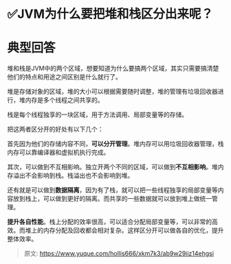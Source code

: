 # ✅JVM为什么要把堆和栈区分出来呢？

# 典型回答


堆和栈是JVM中的两个区域，想要知道为什么要搞两个区域，其实只需要搞清楚他们的特点和用途之间区别是什么就行了。



堆是存储对象的区域，堆的大小可以根据需要随时调整，堆的管理有垃圾回收器进行，堆内存是多个线程之间共享的。



栈是每个线程独享的一块区域，用于方法调用、局部变量等的存储。



把这两者区分开的好处有以下几个：



首先因为他们的存储内容不同，**可以分开管理**。堆内存可以用垃圾回收器管理，栈内存可以靠编译器和虚拟机执行完成。



其次，可以做到不互相影响。独立开两个不同的区域，可以做到**不互相影响**。堆内存溢出不会影响到栈。栈溢出也不会影响到堆。



还有就是可以做到**数据隔离**，因为有了栈，就可以把一些线程独享的局部变量等内容放到栈上，可以做到更好的隔离。而共享的一些数据就可以放到堆上做统一管理。



**提升各自性能**。栈上分配的效率很高，可以适合分配局部变量等，可以非常的高效。而堆上的内存分配及回收都会相对复杂。这样区分开可以做各自的优化，提升整体效率。





> 原文: <https://www.yuque.com/hollis666/xkm7k3/ab9w29iiz14ehgsi>